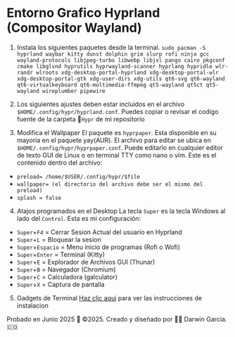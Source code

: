 # Entorno Grafico Hyprland (Compositor Wayland)

1. Instala los siguientes paquetes desde la terminal.
`sudo pacman -S hyprland waybar kitty dunst dolphin grim slurp rofi ninja gcc wayland-protocols libjpeg-turbo libwebp libjxl pango cairo pkgconf cmake libglvnd hyprutils hyprwayland-scanner hyprlang hypridle wlr-randr wlroots xdg-desktop-portal-hyprland xdg-desktop-portal-wlr xdg-desktop-portal-gtk xdg-user-dirs xdg-utils qt6-svg qt6-wayland qt6-virtualkeyboard qt6-multimedia-ffmpeg qt5-wayland qt5ct qt5-wayland wireplumber pipewire `

2. Los siguientes ajustes deben estar incluidos en el archivo `$HOME/.config/hypr/hyprland.conf`. Puedes copiar o revisar el codigo fuente de la carpeta 📁`Hypr` de mi repositorio

3. Modifica el Wallpaper
El paquete es `hyprpaper`. Esta disponible en su mayoria en el paquete yay(AUR). El archivo para editar se ubica en `$HOME/.config/hypr/hyprpaper.conf`. Puede editarlo en cualquier editor de texto GUI de Linux o en terminal TTY como nano o vim. Este es el contenido dentro del archivo:
* `preload= /home/$USER/.config/hypr/$file`
* `wallpaper= (el directorio del archivo debe ser el mismo del preload)`
* `splash = false`

4. Atajos programados en el Desktop 
La tecla `Super` es la tecla Windows al lado del `Control`.
Esta es mi configuración: 
* `Super`+`F4` = Cerrar Sesion Actual del usuario en Hyprland
* `Super`+`L` = Bloquear la sesion
* `Super`+`Espacio` = Menu inicio de programas (Rofi o Wofi) 
* `Super`+`Enter` = Terminal (Kitty)
* `Super`+`E` = Explorador de Archivos GUI (Thunar)
* `Super`+`B` = Navegador (Chromium)
* `Super`+`C` = Calculadora (galculator)
* `Super`+`X` = Captura de pantalla 

5. Gadgets de Terminal
[Haz clic aqui](https://github.com/darwin-garcia/Arch-Linux-Hyprland/blob/main/Instrucciones/Add-ons/readme.md) para ver las instrucciones de instalacion

Probado en Junio 2025
🎯 ©2025. Creado y diseñado por 👨‍💻 Darwin Garcia. 🇨🇴
